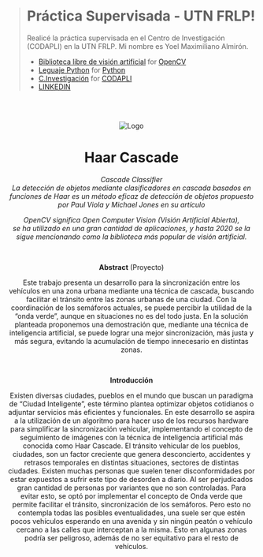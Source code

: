 > # Práctica Supervisada - UTN FRLP!
> Realicé la práctica supervisada en el Centro de Investigación (CODAPLI) en la UTN FRLP. Mi nombre es Yoel Maximiliano Almirón. 
> - [Biblioteca libre de visión artificial](https://opencv.org/) for [OpenCV](https://opencv.org/releases/)
> - [Leguaje Python](https://www.python.org/) for [Python](https://www.python.org/doc/)
> - [C.Investigación](https://www.frlp.utn.edu.ar/) for [CODAPLI](https://codapli.frlp.utn.edu.ar/)
> - [LINKEDIN](https://www.linkedin.com/in/yoel-almiron/)

<br>

<div align = center>

<br>

![Logo](https://upload.wikimedia.org/wikipedia/commons/5/53/OpenCV_Logo_with_text.png)

# Haar Cascade

*Cascade Classifier* <br>
*La detección de objetos mediante clasificadores en cascada 
  basados en funciones de Haar es un método eficaz de detección 
  de objetos propuesto por Paul Viola y Michael Jones en su artículo*

*OpenCV significa Open Computer Vision (Visión Artificial Abierta),* <br>
*se ha utilizado en una gran cantidad de aplicaciones, y hasta 2020 se la sigue mencionando como la biblioteca más popular de visión artificial.*

<br>
  
 **Abstract** (Proyecto)

Este trabajo presenta un desarrollo para la sincronización entre los vehículos en una zona urbana mediante una técnica de cascada, buscando facilitar el tránsito entre las zonas urbanas de una ciudad. Con la coordinación de los semáforos actuales, se puede percibir la utilidad de la “onda verde”, aunque en situaciones no es del todo justa.
En la solución planteada proponemos una demostración que, mediante una técnica de inteligencia artificial, se puede lograr una mejor sincronización, más justa y más segura, evitando la acumulación de tiempo innecesario en distintas zonas.
  
<br>
  
**Introducción** 

Existen diversas ciudades, pueblos en el mundo que buscan un paradigma de “Ciudad Inteligente”, este término plantea optimizar objetos cotidianos o adjuntar servicios más eficientes y funcionales. En este desarrollo se aspira a la utilización de un algoritmo para hacer uso de los recursos hardware para simplificar la sincronización vehicular, implementando el concepto de seguimiento de imágenes con la técnica de inteligencia artificial más conocida como Haar Cascade. 
El tránsito vehicular de los pueblos, ciudades, son un factor creciente que genera desconcierto, accidentes y retrasos temporales en distintas situaciones, sectores de distintas ciudades. Existen muchas personas que suelen tener disconformidades por estar expuestos a sufrir este tipo de desorden a diario. Al ser perjudicados gran cantidad de personas por variantes que no son controladas. Para evitar esto, se optó por implementar el concepto de Onda verde que permite facilitar el tránsito, sincronización de los semáforos. Pero esto no contempla todas las posibles eventualidades, una suele ser que estén pocos vehículos esperando en una avenida y sin ningún peatón o vehículo cercano a las calles que interceptan a la misma. Esto en algunas zonas podría ser peligroso, además de no ser equitativo para el resto de vehículos.
